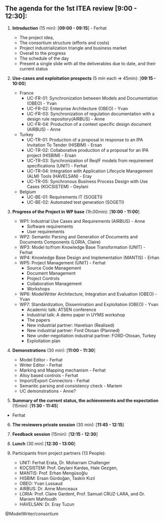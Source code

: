 The agenda for the 1st ITEA review [**9:00 - 12:30**]:
--------

1. **Introduction** (15 min): [**09:00 - 09:15**] - Ferhat
     - The project idea,
     - The consortium structure (efforts and costs)
     - Project industrialization triangle and business market
     - Overall to the progress
     - The schedule of the day
     - Present a single slide with all the deliverables due to date, and their current status
     
2.  **Use-cases and exploitation prospects** (5 min each => 45min):  [**09:15 - 10:00**]
    - France
      - UC-FR-01: Synchronization between Models and Documentation (OBEO) - Yvan
      - UC-FR-02: Enterprise Architecture (OBEO) - Yvan
      - UC-FR-03: Synchronization of regulation documentation with a design rule repository(AIRBUS) - Anne
      - UC-FR-04: Production of a context specific design document (AIRBUS) - Anne
    - Turkey
      - UC-TR-01: Production of a proposal in response to an IPA Invitation To Tender (HISBIM) - Ersan
      - UC-TR-02: Collaborative production of a proposal for an IPA project (HISBIM) - Ersan
      - UC-TR-03: Synchronization of ReqIF models from requirement specifications (UNIT) - Ferhat
      - UC-TR-04: Integration with Application Lifecycle Management (ALM) Tools (HAVELSAN) - Eray
      - UC-TR-05: Synchronous Business Process Design with Use Cases (KOCSISTEM) - Geylani
    - Belgium
      - UC-BE-01: Requirements IT (SOGETI)
      - UC-BE-02: Automated test generation (SOGETI)

3. **Progress of the Project in WP base** (1h:00min):  [**10:00 - 11:00**]
    - WP1: Industrial Use Cases and Requirements (AIRBUS) - Anne
        - Software requirements
        - User requirements
    - WP2: Semantic Parsing and Generation of Documents and Documents Components (LORIA, Claire)
    - WP3: Model to/from Knowledge Base Transformation (UNIT) - Ferhat
    - WP4: Knowledge Base Design and Implementation (MANTIS) - Erhan
    - WP5: Project Management (UNIT) - Ferhat
        - Source Code Management
        - Document Management
        - Project Controls
        - Collaboration Management
        - Workshops
    - WP6: ModelWriter Architecture, Integration and Evaluation (OBEO) - Yvan
    - WP7: Standardization, Dissemination and Exploitation (OBEO) - Yvan
        - Academic talk: ATSEN conference
        - Industrial talk: A demo paper in UYMS workshop
        - The papers
        - New industrial partner: Havelsan (Realised)
        - New industrial partner: Ford Otosan (Planned)
        - New under-negotiation industrial partner: FORD-Otosan, Turkey
        - Exploitation plan

4. **Demonstrations** (30 min): [**11:00 - 11:30**]
    - Model Editor - Ferhat
    - Writer Editor - Ferhat
    - Marking and Mapping mechanism - Ferhat
    - Alloy based controls - Ferhat
    - Import/Export Connectors - Ferhat
    - Semantic parsing and consistency check - Mariem
    - UC demonstrations - Anne?

5. **Summary of the current status, the achievements and the expectation** (15min): [**11:30 - 11:45**]
 - Ferhat

6. **The reviewers private session** (30 min): [**11:45 - 12:15**]

7. **Feedback session** (15min): [**12:15 - 12:30**]

8. **Lunch** (30 min) [**12:30 - 13:00**]

8. Participants from project partners (13 People):
    - UNIT: Ferhat Erata, Dr. Moharram Challenger
    - KOÇSISTEM: Prof. Geylani Kardas, Hale Gezgen,
    - MANTIS: Prof. Erhan Mengüsoğlu 
    - HISBIM: Ersan Gürdoğan, Taskin Kızıl
    - OBEO: Yvan Lussaud
    - AIRBUS: Dr. Anne Monceaux
    - LORIA: Prof. Claire Gardent, Prof. Samuel CRUZ-LARA, and Dr. Mariem Mahfoudh
    - HAVELSAN: Dr. Eray Tuzun

@ModelWriter/consortium 
